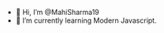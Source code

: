 - 👋 Hi, I’m @MahiSharma19
- 🌱 I’m currently learning Modern Javascript.


<!---
MahiSharma19/MahiSharma19 is a ✨ special ✨ repository because its `README.md` (this file) appears on your GitHub profile.
You can click the Preview link to take a look at your changes.
--->
